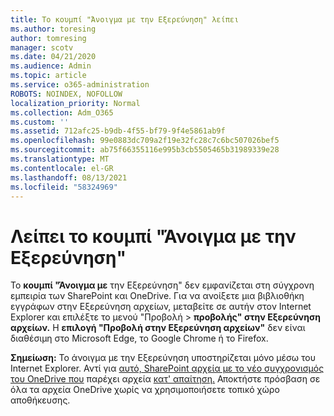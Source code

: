 ```yaml
---
title: Το κουμπί "Άνοιγμα με την Εξερεύνηση" λείπει
ms.author: toresing
author: tomresing
manager: scotv
ms.date: 04/21/2020
ms.audience: Admin
ms.topic: article
ms.service: o365-administration
ROBOTS: NOINDEX, NOFOLLOW
localization_priority: Normal
ms.collection: Adm_O365
ms.custom: ''
ms.assetid: 712afc25-b9db-4f55-bf79-9f4e5861ab9f
ms.openlocfilehash: 99e0883dc709a2f19e32fc28c7c6bc507026bef5
ms.sourcegitcommit: ab75f66355116e995b3cb5505465b31989339e28
ms.translationtype: MT
ms.contentlocale: el-GR
ms.lasthandoff: 08/13/2021
ms.locfileid: "58324969"
---
```

# <a name="the-open-with-explorer-button-is-missing"></a>Λείπει το κουμπί "Άνοιγμα με την Εξερεύνηση"

Το **κουμπί "Άνοιγμα με** την Εξερεύνηση" δεν εμφανίζεται στη σύγχρονη εμπειρία των SharePoint και OneDrive. Για να ανοίξετε μια βιβλιοθήκη εγγράφων στην Εξερεύνηση αρχείων, μεταβείτε σε αυτήν στον Internet Explorer και επιλέξτε το μενού "Προβολή \> **προβολής" στην Εξερεύνηση αρχείων.** Η **επιλογή "Προβολή στην Εξερεύνηση αρχείων"** δεν είναι διαθέσιμη στο Microsoft Edge, το Google Chrome ή το Firefox. 
  
**Σημείωση:** Το άνοιγμα με την Εξερεύνηση υποστηρίζεται μόνο μέσω του Internet Explorer. Αντί για [αυτό, SharePoint αρχεία με το νέο συγχρονισμός του OneDrive που](https://support.office.com/article/6de9ede8-5b6e-4503-80b2-6190f3354a88.aspx) παρέχει αρχεία [κατ' απαίτηση.](https://support.office.com/article/0e6860d3-d9f3-4971-b321-7092438fb38e.aspx) Αποκτήστε πρόσβαση σε όλα τα αρχεία OneDrive χωρίς να χρησιμοποιήσετε τοπικό χώρο αποθήκευσης. 
  

